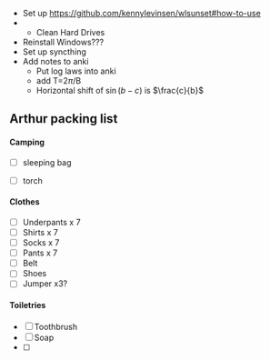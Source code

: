 - Set up https://github.com/kennylevinsen/wlsunset#how-to-use
- - Clean Hard Drives
- Reinstall Windows???
- Set up syncthing
- Add notes to anki
	- Put log laws into anki
	- add T=2$\pi$/B
	- Horizontal shift of $\sin(b-c)$ is $\frac{c}{b}$  




## Arthur packing list
#### Camping
- [ ] sleeping bag
- [ ] torch


#### Clothes
- [ ] Underpants x 7 
- [ ] Shirts x 7 
- [ ] Socks x 7 
- [ ] Pants x 7 
- [ ] Belt
- [ ] Shoes
- [ ] Jumper x3?

#### Toiletries
- [ ] Toothbrush
- [ ] Soap
- [ ] 

